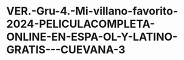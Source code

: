 # VER.-Gru-4.-Mi-villano-favorito-2024-PELICULACOMPLETA-ONLINE-EN-ESPA-OL-Y-LATINO-GRATIS---CUEVANA-3